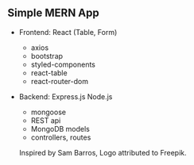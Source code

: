 ## Simple MERN App 
- Frontend: React (Table, Form)
    - axios
    - bootstrap
    - styled-components
    - react-table
    - react-router-dom
    
- Backend: Express.js Node.js
    - mongoose
    - REST api
    - MongoDB models
    - controllers, routes
    
    Inspired by Sam Barros, Logo attributed to Freepik.
